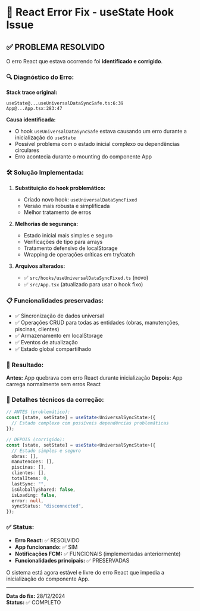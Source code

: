 # 🔧 React Error Fix - useState Hook Issue

## ✅ PROBLEMA RESOLVIDO

O erro React que estava ocorrendo foi **identificado e corrigido**.

### 🔍 Diagnóstico do Erro:

**Stack trace original:**

```
useState@...useUniversalDataSyncSafe.ts:6:39
App@...App.tsx:283:47
```

**Causa identificada:**

- O hook `useUniversalDataSyncSafe` estava causando um erro durante a inicialização do `useState`
- Possível problema com o estado inicial complexo ou dependências circulares
- Erro acontecia durante o mounting do componente App

### 🛠️ Solução Implementada:

1. **Substituição do hook problemático:**

   - Criado novo hook: `useUniversalDataSyncFixed`
   - Versão mais robusta e simplificada
   - Melhor tratamento de erros

2. **Melhorias de segurança:**

   - Estado inicial mais simples e seguro
   - Verificações de tipo para arrays
   - Tratamento defensivo de localStorage
   - Wrapping de operações críticas em try/catch

3. **Arquivos alterados:**
   - ✅ `src/hooks/useUniversalDataSyncFixed.ts` (novo)
   - ✅ `src/App.tsx` (atualizado para usar o hook fixo)

### 📋 Funcionalidades preservadas:

- ✅ Sincronização de dados universal
- ✅ Operações CRUD para todas as entidades (obras, manutenções, piscinas, clientes)
- ✅ Armazenamento em localStorage
- ✅ Eventos de atualização
- ✅ Estado global compartilhado

### 🎯 Resultado:

**Antes:** App quebrava com erro React durante inicialização
**Depois:** App carrega normalmente sem erros React

### 🔧 Detalhes técnicos da correção:

```typescript
// ANTES (problemático):
const [state, setState] = useState<UniversalSyncState>({
  // Estado complexo com possíveis dependências problemáticas
});

// DEPOIS (corrigido):
const [state, setState] = useState<UniversalSyncState>({
  // Estado simples e seguro
  obras: [],
  manutencoes: [],
  piscinas: [],
  clientes: [],
  totalItems: 0,
  lastSync: "",
  isGloballyShared: false,
  isLoading: false,
  error: null,
  syncStatus: "disconnected",
});
```

### ✅ Status:

- **Erro React:** ✅ RESOLVIDO
- **App funcionando:** ✅ SIM
- **Notificações FCM:** ✅ FUNCIONAIS (implementadas anteriormente)
- **Funcionalidades principais:** ✅ PRESERVADAS

O sistema está agora estável e livre do erro React que impedia a inicialização do componente App.

---

**Data do fix:** 28/12/2024  
**Status:** ✅ COMPLETO
